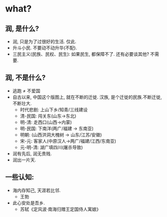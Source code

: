 
# what?


## 润, 是什么?

- 润, 只是为了过很好的生活. 仅此.
- 升斗小民. 不要动不动升华(不配).
- 三民主义(民族、民权、民生): 如果民生, 都保障不了. 还有必要谈其他? 不需要.



## 润, 不是什么?


- 逃跑 ≠ 不爱国
- 自古以来, 中国这个版图上, 就在不断的迁徙. 汉族, 是个迁徙的民族.不断迁徙, 不断壮大.
    - 时代悲剧: 上山下乡/知青/三线建设 
    - 清-民国: 闯关东(山东->东北)
    - 明-清: 走西口(山西->内蒙)
    - 明-民国: 下南洋(两广/福建 -> 东南亚)
    - 明朝: (山西洪洞大槐树 -> 山东/江苏/安徽)
    - 宋-元: 客家人(中原汉人->两广/福建/江西/东南亚)
    - 元-明-清: 湖广填四川(屠杀导致)
- 润有先后, 润无贵贱.
- 润出一片天.


## 一些认知: 



- 海内存知己, 天涯若比邻.
    - 王勃 
- 此心安处是吾乡. 
    - 苏轼《定风波·南海归赠王定国侍人寓娘》




